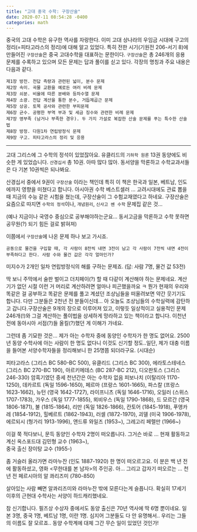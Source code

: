 ```yaml
---
title: "고대 중국 수학: 구장산술"
date: 2020-07-11 08:54:28 -0400
categories: math
---
```



중국의 고대 수학은 유구한 역사를 자랑한다. 이미 고대 상나라의 우임금 시대에 구고의 정리(=피타고라스의 정리)에 대해 알고 있었다. 특히 전한 시기(기원전 206-서기 8)에 만들어진 `구장산술`은 중국 고대수학을 대표하는 문한이다.
`구장산술`은 총 246개의 응용 문제를 수록하고 있으며 모든 문제는 답과 풀이를 싣고 있다. 각장의 명칭과 주요 내용은 다음과 같다.

```
제1장 방전. 전답 측량과 관련된 넓이, 분수 문제
제2장 속미. 곡물 교환을 예로든 여러 비례 문제
제3장 쇠분. 비율에 따른 분배와 등차수열 문제
제4장 소광. 전답 계산을 통한 분수, 거듭제곱근 문제
제5장 상공. 토목 공사와 관련한 부피문제
제6장 균수. 공평한 부역 부과 및 세금 징수와 관련한 비례 문제
제7장 영부족 (남거나 부족한 경우). 두 가지 가설로 복잡한 산술 문제를 푸는 특수한 산술법
제8장 방정. 다원1차 연립방정식 문제
제9장 구고. 피타고라스의 정리 및 응용
```

----------------


고대 그리스에 그 수학의 정석이 있었잖아요. 유클리드의 `기하학 원론` 13권
동양에도 비슷한 게 있었습니다. `산경십서` 총 10권. 아따 많다 많아. 동서양을 막론하고 수학교과서들은 다 기본 10권씩은 되나봐요.

산경십서 중에서 9권이 `구장산술` 이라는 책인데 특히 이 책은 한국과 일본, 베트남, 인도에까지 영향을 미쳤다고 합니다. 아시아권 수학 베스트셀러 …
고려시대에도 관료 뽑을 때 지금의 수능 같은 시험을 쳤는데, 구장산술이 그 수험교재였다고 하네요. 구장산술은 요즘으로 따지면 `수학의 정석`이나, `개념원리`, `신사고 쎈 수학` 문제집 같은 것…

(예나 지금이나 국영수 중심으로 공부해야하는군요… 동서고금을 막론하고 수학 못하면 공무원(?) 되기 힘든 걸로 밝혀져)

이쯤에서 `구장산술`에 나온 문제 하나 보고 가시죠.

`공동으로 물건을 구입할 때, 각 사람이 8전씩 내면 3전이 남고 각 사람이 7전씩 내면 4전이 부족하다고 한다. 사람 수와 물건 값은 각각 얼마인가?`

미지수가 2개인 일차 연립방정식의 해를 구하는 문제죠.
(답: 사람 7명, 물건 값 53전)

딱 보니 주막에서 술판 벌이고 더치페이(?) 할 때 다같이 계산해야 하는 문제네요. 계산기가 없던 시절 이런 거 머리로 계산하려면 얼마나 피곤했을까요 ㅋ 뭔가 현재의 우리와 똑같은 걸 공부하고 똑같은 문제를 풀고 계셨던 조상님들을 떠올려보면 약간 웃기기도 합니다. 다만 그분들은 2천년 전 분들이신데… 아 오늘도 조상님들의 수학실력에 감탄하고 갑니다.구장산술은 9개의 장으로 이루어져 있고, 이렇듯 일상적이고 실용적인 문제 246개(!)와 그걸 계산하는 풀이법을 상세하게 망라하고 있는 책이라고 합니다. 이천년 전에 동아시아 서점(?)들 올킬(?)했던 게 이해가 가네요.

그런데 좀 기묘한 것은… 제가 아는 수학자 중에 동양인 수학자가 한 명도 없어요.
2500년 동양 수학사에 아는 사람이 한 명도 없다니 이것도 신기할 정도..일단, 제가 대충 이름을 들어본 서양수학자들을 정리해보니 한 25명쯤 되더라구요. (시대순)


피타고라스 (그리스 BC 580-BC 500), 유클리드 (그리스 BC 300), 에라토스테네스 (그리스 BC 270-BC 190), 아르키메데스 (BC 287-BC 212), 디오판토스 (그리스 246-330)
암흑기였던 중세 천년간은 아는 수학자 없음
피보나치 (이탈리아 1170-1250),
데카르트 (독일 1596-1650), 페르마 (프랑스 1601-1665), 파스칼 (프랑스 1623-1662), 뉴턴 (영국 1642-1727), 라이프니츠 (독일 1646-1716),
오일러 (스위스 1707-1783), 가우스 (독일 1777-1855), 뫼비우스 (독일 1790-1868),
드 모르간 (영국 1806-1871), 불 (1815-1864), 리만 (독일 1826-1866), 칸토어 (1845-1918), 푸앵카레 (1854-1912), 힐베르트 (1862-1943), 러셀 (1872-1970),
괴델 (미국 1906-1978), 에르되시 (헝가리 1913-1996), 앤드류 와일즈 (1953~), 그레고리 페렐만 (1966~)



이걸 쭉 적다보니, 문득 동양인 수학자 2명이 떠오릅니다. 그거슨 바로 … 
현재 활동하고 계신  옥스포드대 김민형 교수 (1963~),  
중국 출신 장이탕 교수 (1955-)

좀 거슬러 올라가면 라마누잔 (인도 1887-1920) 한 명이 떠오르고요.  이 분은 백 년 전에 활동하셨고, 영화 <무한대를 본 남자>의 주인공.
아… 그리고 갑자기 떠오르는 …  천 년 전 페르시아의  알 콰리즈미 (780-850)

살아있는 사람 빼면  알콰리즈미와 라마누잔 밖에 모른다는게 슬픕니다.  확실히 17세기 이후의 근현대 수학사는 서양이 하드캐리했네요.

참 신기합니다. 필즈상 수상자 중에서도 동양 출신은 70년 역사에 딱 6명 뿐이네요. 일본 3명, 중국 1명, 베트남 1명, 이란 1명.
심지어 그분들도 다 안 유명해서.. 우리는 그들의 이름도 잘 모르죠..
동양 수학계에 대체 그간 무슨 일이 있었던 것인가!